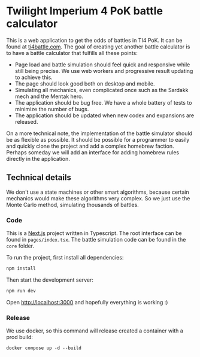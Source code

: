 # Twilight Imperium 4 PoK battle calculator

This is a web application to get the odds of battles in TI4 PoK. It can be found at [ti4battle.com](https://ti4battle.com). The goal of creating yet another battle calculator is to have a battle calculator that fulfills all these points:

- Page load and battle simulation should feel quick and responsive while still being precise. We use web workers and progressive result updating to achieve this.
- The page should look good both on desktop and mobile.
- Simulating all mechanics, even complicated once such as the Sardakk mech and the Mentak hero.
- The application should be bug free. We have a whole battery of tests to minimize the number of bugs.
- The application should be updated when new codex and expansions are released.

On a more technical note, the implementation of the battle simulator should be as flexible as possible. It should be possible for a programmer to easily and quickly clone the project and add a complex homebrew faction. Perhaps someday we will add an interface for adding homebrew rules directly in the application.

## Technical details

We don't use a state machines or other smart algorithms, because certain mechanics would make these algorithms very complex. So we just use the Monte Carlo method, simulating thousands of battles.

### Code

This is a [Next.js](https://nextjs.org/) project written in Typescript. The root interface can be found in `pages/index.tsx`. The battle simulation code can be found in the `core` folder.

To run the project, first install all dependencies:

```bash
npm install
```

Then start the development server:

```bash
npm run dev
```

Open [http://localhost:3000](http://localhost:3000) and hopefully everything is working :)

### Release

We use docker, so this command will release created a container with a prod build:

```
docker compose up -d --build
```

